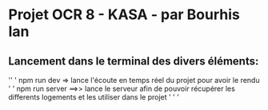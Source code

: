 # Projet OCR 8 - KASA - par Bourhis Ian

## Lancement dans le terminal des divers éléments:

''
'    npm run dev    => lance l'écoute en temps réel du projet pour avoir le rendu
'
'    npm run server   ==>> lance le serveur afin de pouvoir récupérer les differents logements et les utiliser dans le projet
'
'
'